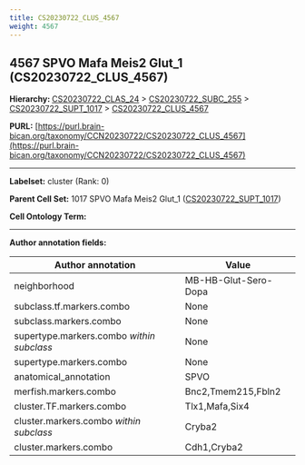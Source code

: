 ```yaml
---
title: CS20230722_CLUS_4567
weight: 4567
---
```

## 4567 SPVO Mafa Meis2 Glut_1 (CS20230722_CLUS_4567)
<b>Hierarchy: </b>
[CS20230722_CLAS_24](../CS20230722_CLAS_24) >
[CS20230722_SUBC_255](../CS20230722_SUBC_255) >
[CS20230722_SUPT_1017](../CS20230722_SUPT_1017) >
[CS20230722_CLUS_4567](../CS20230722_CLUS_4567)

**PURL:** [https://purl.brain-bican.org/taxonomy/CCN20230722/CS20230722_CLUS_4567](https://purl.brain-bican.org/taxonomy/CCN20230722/CS20230722_CLUS_4567)

---


**Labelset:** cluster (Rank: 0)

**Parent Cell Set:** 1017 SPVO Mafa Meis2 Glut_1 ([CS20230722_SUPT_1017](../CS20230722_SUPT_1017))



**Cell Ontology Term:** 

[MARKER GENES.]: #


---

[TRANSFERRED ANNOTATIONS.]: #


[AUTHOR ANNOTATION FIELDS.]: #


**Author annotation fields:**

| Author annotation | Value |
|-------------------|-------|
|neighborhood|MB-HB-Glut-Sero-Dopa|
|subclass.tf.markers.combo|None|
|subclass.markers.combo|None|
|supertype.markers.combo _within subclass_|None|
|supertype.markers.combo|None|
|anatomical_annotation|SPVO|
|merfish.markers.combo|Bnc2,Tmem215,Fbln2|
|cluster.TF.markers.combo|Tlx1,Mafa,Six4|
|cluster.markers.combo _within subclass_|Cryba2|
|cluster.markers.combo|Cdh1,Cryba2|
